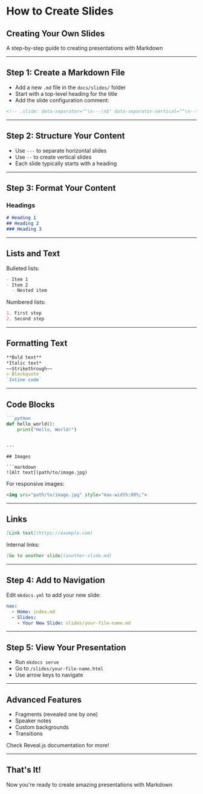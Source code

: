 # How to Create Slides

<!-- .slide: data-separator="^\n---\n$" data-separator-vertical="^\n--\n$" -->

## Creating Your Own Slides

A step-by-step guide to creating presentations with Markdown

---

## Step 1: Create a Markdown File

- Add a new `.md` file in the `docs/slides/` folder
- Start with a top-level heading for the title
- Add the slide configuration comment:

```markdown
<!-- .slide: data-separator="^\n---\n$" data-separator-vertical="^\n--\n$" -->
```

---

## Step 2: Structure Your Content

- Use `---` to separate horizontal slides
- Use `--` to create vertical slides
- Each slide typically starts with a heading

---

## Step 3: Format Your Content

### Headings

```markdown
# Heading 1
## Heading 2
### Heading 3
```

---

## Lists and Text

Bulleted lists:
```markdown
- Item 1
- Item 2
  - Nested item
```

Numbered lists:
```markdown
1. First step
2. Second step
```

---

## Formatting Text

```markdown
**Bold text**
*Italic text*
~~Strikethrough~~
> Blockquote
`Inline code`
```

---

## Code Blocks

```markdown
```python
def hello_world():
    print("Hello, World!")
```
```

---

## Images

```markdown
![Alt text](path/to/image.jpg)
```

For responsive images:

```markdown
<img src="path/to/image.jpg" style="max-width:80%;">
```

---

## Links

```markdown
[Link text](https://example.com)
```

Internal links:

```markdown
[Go to another slide](another-slide.md)
```

---

## Step 4: Add to Navigation

Edit `mkdocs.yml` to add your new slide:

```yaml
nav:
  - Home: index.md
  - Slides:
    - Your New Slide: slides/your-file-name.md
```

---

## Step 5: View Your Presentation

- Run `mkdocs serve` 
- Go to `/slides/your-file-name.html`
- Use arrow keys to navigate

---

## Advanced Features

- Fragments (revealed one by one)
- Speaker notes
- Custom backgrounds
- Transitions

Check Reveal.js documentation for more!

---

## That's It!

Now you're ready to create amazing presentations with Markdown
